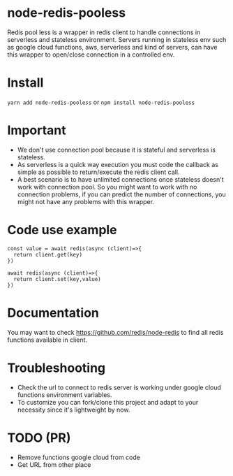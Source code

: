 # node-redis-pooless
Redis pool less is a wrapper in redis client to handle connections in serverless and stateless environment. Servers running in stateless env such as google cloud functions, aws, serverless and kind of servers, can have this wrapper to open/close connection in a controlled env. 

# Install
`yarn add node-redis-pooless` or `npm install node-redis-pooless` 

# Important
* We don't use connection pool because it is stateful and serverless is stateless.
* As serverless is a quick way execution you must code the callback as simple as possible to return/execute the redis client call.
* A best scenario is to have unlimited connections once stateless doesn't work with connection pool. So you might want to work with no connection problems, if you can predict the number of connections, you might not have any problems with this wrapper.

# Code use example
`````
const value = await redis(async (client)=>{
  return client.get(key)
})

await redis(async (client)=>{
  return client.set(key,value)
})

`````

# Documentation
You may want to check https://github.com/redis/node-redis to find all redis functions available in client.

# Troubleshooting
* Check the url to connect to redis server is working under google cloud functions environment variables.
* To customize you can fork/clone this project and adapt to your necessity since it's lightweight by now.

# TODO (PR)
* Remove functions google cloud from code
* Get URL from other place
